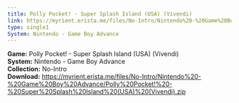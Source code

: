 ```yaml
---
title: Polly Pocket! - Super Splash Island (USA) (Vivendi)
link: https://myrient.erista.me/files/No-Intro/Nintendo%20-%20Game%20Boy%20Advance/Polly%20Pocket!%20-%20Super%20Splash%20Island%20(USA)%20(Vivendi).zip
type: single1
System: Nintendo - Game Boy Advance
---
```

<b>Game:</b> Polly Pocket! - Super Splash Island (USA) (Vivendi)<br>
<b>System:</b> Nintendo - Game Boy Advance<br>
<b>Collection:</b> No-Intro<br>
<b>Download:</b> https://myrient.erista.me/files/No-Intro/Nintendo%20-%20Game%20Boy%20Advance/Polly%20Pocket!%20-%20Super%20Splash%20Island%20(USA)%20(Vivendi).zip